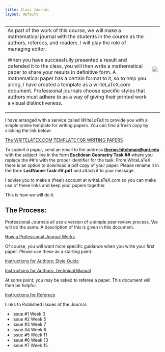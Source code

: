 ```yaml
---
title: Class Journal
layout: default
---
```


<table>
<tr>
<td>
As part of the work of this course, we will make a mathematical journal with
the students in the course as the authors, referees, and readers. I will play
the role of managing editor.

When you have successfully presented a result and defended it to the class,
you will then write a mathematical paper to share your results in definitive
form. A mathematical paper has a certain format to it, so to help you along,
I have created a template as a writeLaTeX.com document. Professional journals
choose specific styles that authors must adhere to as a way of giving their
printed work a visual distinctiveness.
</td>
<td>
<img src="{{ site.url }}/_images/teg_cover1.png">
</td>
</tr>
</table>

I have arranged with a service called _WriteLaTeX_ to provide you with a simple
online template for writing papers. You can find a fresh copy by clicking the
link below:

[The WRITELATEX.COM TEMPLATE FOR WRITING PAPERS][template]


_To submit a paper_, send an email to the address **theron.hitchman@uni.edu**
with the subject line in the form **Euclidean Geometry Task ##** where you
replace the ##'s with the proper identifier for the task. From WriteLaTeX there
is an option to download a pdf copy of your paper. Please rename it in the form
**LastName-Task-##.pdf** and attach it to your message.

I advise you to make a (free!) account at writeLaTeX.com so you can make use
of these links and keep your papers together.

This is how we will do it.

## The Process:

Professional Journals all use a version of a simple peer review process. We
will do the same. A description of this is given in this document.

[How a Professional Journal Works][prof-journ]

Of course, you will want more specific guidance when you write your first
paper. Please use these as a starting point.

[Instructions for Authors: Style Guide][style]

[Instructions for Authors: Technical Manual][technical-manual]

At some point, you may be asked to referee a paper. This document will then
be helpful.

[Instructions for Referees][referee]

Links to Published Issues of the Journal:

- Issue #1 Week 3
- Issue #2 Week 5
- Issue #3 Week 7
- Issue #4 Week 9
- Issue #5 Week 11
- Issue #6 Week 13
- Issue #7 Week 15


[template]: https://www.writelatex.com/docs?template=transactions
[prof-journ]: https://docs.google.com/document/d/1YEWXn5PSAQhOKPTp291oK2H69COMvDMC5PXpwITHjU0/edit?usp=sharing
[style]: https://docs.google.com/document/d/11IfTITA2q9yE4-ejJwvxrQVb1igaT3rZrBLby_Iq5ck/edit?usp=sharing
[technical-manual]: https://docs.google.com/document/d/1e8TLJ-2_c_I0IIPS1XaM5NbQi2WbJXn3L3ZkrQQXNzA/edit?usp=sharing
[referee]: https://docs.google.com/document/d/1kUEvRLF5keKbJ8wVg4AN3iwYXdd0cxZfmcksilyq8yM/edit
